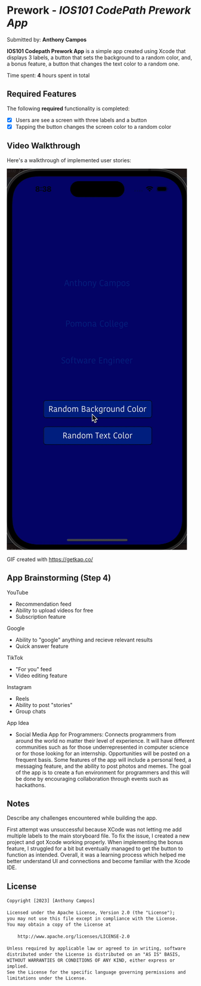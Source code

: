 # Prework - *IOS101 CodePath Prework App*

Submitted by: **Anthony Campos**

**IOS101 Codepath Prework App** is a simple app created using Xcode that displays 3 labels, a button that sets the background to a random color, and, a bonus feature, a button that changes the text color to a random one. 

Time spent: **4** hours spent in total 

## Required Features

The following **required** functionality is completed:

- [X] Users are see a screen with three labels and a button
- [X] Tapping the button changes the screen color to a random color
 
## Video Walkthrough

Here's a walkthrough of implemented user stories:

![Video Walkthrough](video_walkthrough.gif)

GIF created with https://getkap.co/

## App Brainstorming (Step 4)

YouTube
- Recommendation feed
- Ability to upload videos for free 
- Subscription feature  

Google
- Ability to "google" anything and 
recieve relevant results
- Quick answer feature

TikTok
- "For you" feed
- Video editing feature

Instagram 
- Reels
- Ability to post "stories"
- Group chats

App Idea 

- Social Media App for Programmers: 
Connects programmers from around the world no matter their level of experience. It will have different communities such as for those underrepresented in computer science or for those looking for an internship. Opportunities will be posted on a frequent basis. Some features of the app will include a personal feed, a messaging feature, and the ability to post photos and memes. The goal of the app is to create a fun environment for programmers and this will be done by encouraging collaboration through events such as hackathons. 

## Notes

Describe any challenges encountered while building the app.

First attempt was unsuccessful because XCode was not letting me add multiple labels to the main storyboard file. To fix the issue, I created a new project and got Xcode working properly. When implementing the bonus feature, I struggled for a bit but eventually managed to get the button to function as intended. Overall, it was a learning process which helped me better understand UI and connections and become familiar with the Xcode IDE. 

## License

    Copyright [2023] [Anthony Campos]

    Licensed under the Apache License, Version 2.0 (the "License");
    you may not use this file except in compliance with the License.
    You may obtain a copy of the License at

        http://www.apache.org/licenses/LICENSE-2.0

    Unless required by applicable law or agreed to in writing, software
    distributed under the License is distributed on an "AS IS" BASIS,
    WITHOUT WARRANTIES OR CONDITIONS OF ANY KIND, either express or implied.
    See the License for the specific language governing permissions and
    limitations under the License.
